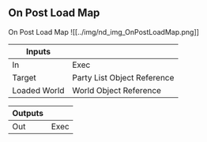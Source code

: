 ## On Post Load Map
On Post Load Map
![[../img/nd_img_OnPostLoadMap.png]]

|Inputs||
|--|--|
| In | Exec |
| Target | Party List Object Reference |
| Loaded World | World Object Reference |

|Outputs||
|--|--|
| Out | Exec |
